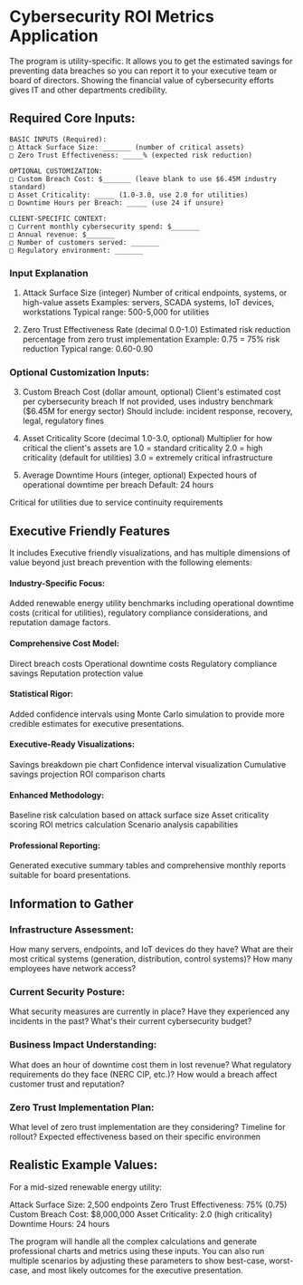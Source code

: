 # Cybersecurity ROI Metrics Application
The program is utility-specific. It allows you to get the estimated savings for preventing data breaches so you can report it to your executive team or board of directors. Showing the financial value of cybersecurity efforts gives IT and other departments credibility.

## Required Core Inputs:

```
BASIC INPUTS (Required):
□ Attack Surface Size: _______ (number of critical assets)
□ Zero Trust Effectiveness: _____% (expected risk reduction)

OPTIONAL CUSTOMIZATION:
□ Custom Breach Cost: $_______ (leave blank to use $6.45M industry standard)
□ Asset Criticality: _____ (1.0-3.0, use 2.0 for utilities)
□ Downtime Hours per Breach: _____ (use 24 if unsure)

CLIENT-SPECIFIC CONTEXT:
□ Current monthly cybersecurity spend: $_______
□ Annual revenue: $_______
□ Number of customers served: _______
□ Regulatory environment: _______
```
### Input Explanation
1. Attack Surface Size (integer)
Number of critical endpoints, systems, or high-value assets
Examples: servers, SCADA systems, IoT devices, workstations
Typical range: 500-5,000 for utilities

2. Zero Trust Effectiveness Rate (decimal 0.0-1.0)
Estimated risk reduction percentage from zero trust implementation
Example: 0.75 = 75% risk reduction
Typical range: 0.60-0.90

### Optional Customization Inputs:

3. Custom Breach Cost (dollar amount, optional)
Client's estimated cost per cybersecurity breach
If not provided, uses industry benchmark ($6.45M for energy sector)
Should include: incident response, recovery, legal, regulatory fines

4. Asset Criticality Score (decimal 1.0-3.0, optional)
Multiplier for how critical the client's assets are
1.0 = standard criticality
2.0 = high criticality (default for utilities)
3.0 = extremely critical infrastructure

5. Average Downtime Hours (integer, optional)
Expected hours of operational downtime per breach
Default: 24 hours

Critical for utilities due to service continuity requirements

## Executive Friendly Features

It includes Executive friendly visualizations, and has multiple dimensions of value beyond just breach prevention with the following elements:

#### Industry-Specific Focus: 
Added renewable energy utility benchmarks including operational downtime costs (critical for utilities), regulatory compliance considerations, and reputation damage factors.

#### Comprehensive Cost Model: 
Direct breach costs
Operational downtime costs
Regulatory compliance savings
Reputation protection value

#### Statistical Rigor: 
Added confidence intervals using Monte Carlo simulation to provide more credible estimates for executive presentations.

#### Executive-Ready Visualizations: 
Savings breakdown pie chart
Confidence interval visualization
Cumulative savings projection
ROI comparison charts

#### Enhanced Methodology:
Baseline risk calculation based on attack surface size
Asset criticality scoring
ROI metrics calculation
Scenario analysis capabilities

#### Professional Reporting: 
Generated executive summary tables and comprehensive monthly reports suitable for board presentations.

## Information to Gather

### Infrastructure Assessment:
How many servers, endpoints, and IoT devices do they have?
What are their most critical systems (generation, distribution, control systems)?
How many employees have network access?

### Current Security Posture:
What security measures are currently in place?
Have they experienced any incidents in the past?
What's their current cybersecurity budget?

### Business Impact Understanding:
What does an hour of downtime cost them in lost revenue?
What regulatory requirements do they face (NERC CIP, etc.)?
How would a breach affect customer trust and reputation?

### Zero Trust Implementation Plan:
What level of zero trust implementation are they considering?
Timeline for rollout?
Expected effectiveness based on their specific environmen

## Realistic Example Values:
For a mid-sized renewable energy utility:

Attack Surface Size: 2,500 endpoints
Zero Trust Effectiveness: 75% (0.75)
Custom Breach Cost: $8,000,000
Asset Criticality: 2.0 (high criticality)
Downtime Hours: 24 hours

The program will handle all the complex calculations and generate professional charts and metrics using these inputs. You can also run multiple scenarios by adjusting these parameters to show best-case, worst-case, and most likely outcomes for the executive presentation.
